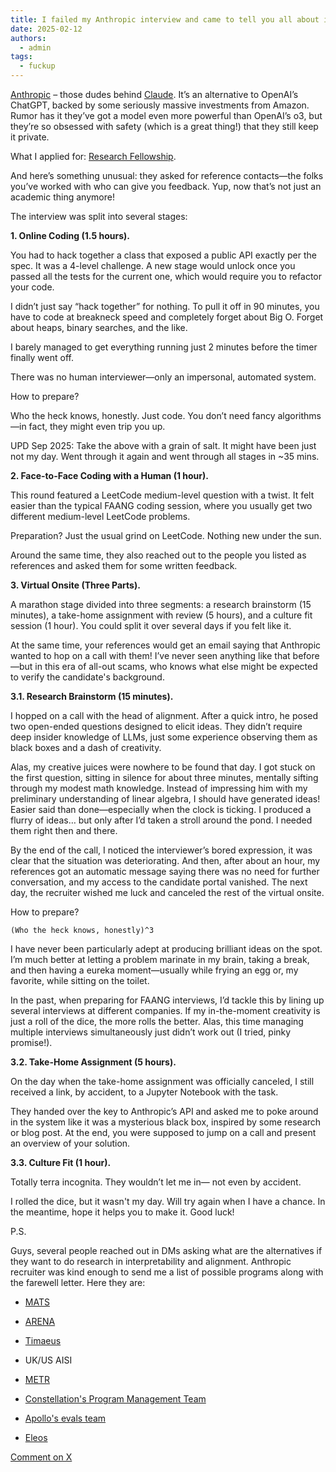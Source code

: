 ```yaml
---
title: I failed my Anthropic interview and came to tell you all about it so you don't have to
date: 2025-02-12
authors:
  - admin
tags:
  - fuckup
---
```


[Anthropic](https://www.anthropic.com/) – those dudes behind [Claude](https://claude.ai/). It’s an alternative to OpenAI’s ChatGPT, backed by some seriously massive investments from Amazon. Rumor has it they’ve got a model even more powerful than OpenAI’s o3, but they’re so obsessed with safety (which is a great thing!) that they still keep it private.

What I applied for: [Research Fellowship](https://alignment.anthropic.com/2024/anthropic-fellows-program/).

And here’s something unusual: they asked for reference contacts—the folks you’ve worked with who can give you feedback. Yup, now that’s not just an academic thing anymore!

The interview was split into several stages:

**1\. Online Coding (1.5 hours).**

You had to hack together a class that exposed a public API exactly per the spec. It was a 4-level challenge. A new stage would unlock once you passed all the tests for the current one, which would require you to refactor your code.

I didn’t just say “hack together” for nothing. To pull it off in 90 minutes, you have to code at breakneck speed and completely forget about Big O. Forget about heaps, binary searches, and the like.

I barely managed to get everything running just 2 minutes before the timer finally went off.

There was no human interviewer—only an impersonal, automated system.

How to prepare?

Who the heck knows, honestly. Just code. You don’t need fancy algorithms—in fact, they might even trip you up.

UPD Sep 2025: Take the above with a grain of salt. It might have been just not my day. Went through it again and went through all stages in ~35 mins.

**2\. Face-to-Face Coding with a Human (1 hour).**

This round featured a LeetCode medium-level question with a twist. It felt easier than the typical FAANG coding session, where you usually get two different medium-level LeetCode problems.

Preparation? Just the usual grind on LeetCode. Nothing new under the sun.

Around the same time, they also reached out to the people you listed as references and asked them for some written feedback.

**3\. Virtual Onsite (Three Parts).**

A marathon stage divided into three segments: a research brainstorm (15 minutes), a take-home assignment with review (5 hours), and a culture fit session (1 hour). You could split it over several days if you felt like it.

At the same time, your references would get an email saying that Anthropic wanted to hop on a call with them! I’ve never seen anything like that before—but in this era of all-out scams, who knows what else might be expected to verify the candidate's background.

**3.1. Research Brainstorm (15 minutes).**

I hopped on a call with the head of alignment. After a quick intro, he posed two open-ended questions designed to elicit ideas. They didn’t require deep insider knowledge of LLMs, just some experience observing them as black boxes and a dash of creativity.

Alas, my creative juices were nowhere to be found that day. I got stuck on the first question, sitting in silence for about three minutes, mentally sifting through my modest math knowledge. Instead of impressing him with my preliminary understanding of linear algebra, I should have generated ideas! Easier said than done—especially when the clock is ticking. I produced a flurry of ideas… but only after I’d taken a stroll around the pond. I needed them right then and there.

By the end of the call, I noticed the interviewer’s bored expression, it was clear that the situation was deteriorating. And then, after about an hour, my references got an automatic message saying there was no need for further conversation, and my access to the candidate portal vanished. The next day, the recruiter wished me luck and canceled the rest of the virtual onsite.

How to prepare?

`(Who the heck knows, honestly)^3`

I have never been particularly adept at producing brilliant ideas on the spot. I’m much better at letting a problem marinate in my brain, taking a break, and then having a eureka moment—usually while frying an egg or, my favorite, while sitting on the toilet.

In the past, when preparing for FAANG interviews, I’d tackle this by lining up several interviews at different companies. If my in-the-moment creativity is just a roll of the dice, the more rolls the better. Alas, this time managing multiple interviews simultaneously just didn’t work out (I tried, pinky promise!).

**3.2. Take-Home Assignment (5 hours).**

On the day when the take-home assignment was officially canceled, I still received a link, by accident, to a Jupyter Notebook with the task.

They handed over the key to Anthropic’s API and asked me to poke around in the system like it was a mysterious black box, inspired by some research or blog post. At the end, you were supposed to jump on a call and present an overview of your solution.

**3.3. Culture Fit (1 hour).**

Totally terra incognita. They wouldn’t let me in— not even by accident.

I rolled the dice, but it wasn't my day. Will try again when I have a chance. In the meantime, hope it helps you to make it. Good luck!

P.S.

Guys, several people reached out in DMs asking what are the alternatives if they want to do research in interpretability and alignment. Anthropic recruiter was kind enough to send me a list of possible programs along with the farewell letter. Here they are:

* [MATS](https://www.matsprogram.org/)
    
* [ARENA](https://www.arena.education/)
    
* [Timaeus](https://www.lesswrong.com/posts/g8e4pz7aHGCpahFR4/timaeus-is-hiring-researchers-and-engineers)
    
* UK/US AISI
    
* [METR](https://hiring.metr.org/)
    
* [Constellation's Program Management Team](https://www.constellation.org/careers)
    
* [Apollo's evals team](https://www.apolloresearch.ai/careers)
    
* [Eleos](https://eleosai.org/)


[Comment on X](https://x.com/fxlrnrpt/status/1889702264811536813)